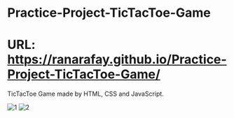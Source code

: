 # Practice-Project-TicTacToe-Game
# URL: https://ranarafay.github.io/Practice-Project-TicTacToe-Game/
TicTacToe Game made by HTML, CSS and JavaScript.

![1](https://user-images.githubusercontent.com/73307548/184011025-00c7bb03-61fa-4cbf-b438-bd2e08ea15bb.png)
![2](https://user-images.githubusercontent.com/73307548/184011040-f17f9a2e-db18-481f-880b-84c74085199e.png)
